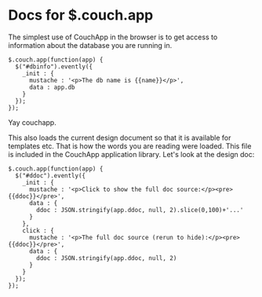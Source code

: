 # Docs for $.couch.app

The simplest use of CouchApp in the browser is to get access to information about the database you are running in.

    $.couch.app(function(app) {
      $("#dbinfo").evently({
        _init : {
          mustache : '<p>The db name is {{name}}</p>',
          data : app.db
        }
      });
    });

Yay couchapp.

This also loads the current design document so that it is available for templates etc. That is how the words you are reading were loaded. This file is included in the CouchApp application library. Let's look at the design doc:

    $.couch.app(function(app) {
      $("#ddoc").evently({
        _init : {
          mustache : '<p>Click to show the full doc source:</p><pre>{{ddoc}}</pre>',
          data : {
            ddoc : JSON.stringify(app.ddoc, null, 2).slice(0,100)+'...'
          }
        },
        click : {
          mustache : '<p>The full doc source (rerun to hide):</p><pre>{{ddoc}}</pre>',
          data : {
            ddoc : JSON.stringify(app.ddoc, null, 2)
          }
        }
      });
    });